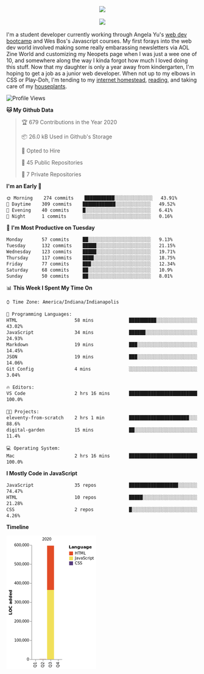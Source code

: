 <p align="center"><img src="https://i.imgur.com/wJsitMz.gif"></p>
<p align="center">
<img src="https://i.imgur.com/yc24RM2.png" width="400">
</p>

I'm a student developer currently working through Angela Yu's [web dev bootcamp](https://www.udemy.com/course/the-complete-web-development-bootcamp/) and Wes Bos's Javascript courses. My first forays into the web dev world involved making some really embarassing newsletters via AOL Zine World and customizing my Neopets page when I was just a wee one of 10, and somewhere along the way I kinda forgot how much I loved doing this stuff. Now that my daughter is only a year away from kindergarten, I'm hoping to get a job as a junior web developer. When not up to my elbows in CSS or Play-Doh, I'm tending to my [internet homestead](https://jennymikac.dev), [reading](https://www.goodreads.com/user/show/63139573-jenny-mikac), and taking care of my [houseplants](https://www.notion.so/codexvitae/Houseplants-3b1370377d9845dc8166373f166224b3).

<!--START_SECTION:waka-->
![Profile Views](http://img.shields.io/badge/Profile%20Views-97-blue)

**🐱 My Github Data** 

> 🏆 679 Contributions in the Year 2020
 > 
> 📦 26.0 kB Used in Github's Storage 
 > 
> 💼 Opted to Hire
 > 
> 📜 45 Public Repositories
 > 
> 🔑 7 Private Repositories 

**I'm an Early 🐤** 

```text
🌞 Morning    274 commits    ███████████░░░░░░░░░░░░░░   43.91% 
🌆 Daytime    309 commits    ████████████░░░░░░░░░░░░░   49.52% 
🌃 Evening    40 commits     █░░░░░░░░░░░░░░░░░░░░░░░░   6.41% 
🌙 Night      1 commits      ░░░░░░░░░░░░░░░░░░░░░░░░░   0.16%

```
📅 **I'm Most Productive on Tuesday** 

```text
Monday       57 commits     ██░░░░░░░░░░░░░░░░░░░░░░░   9.13% 
Tuesday      132 commits    █████░░░░░░░░░░░░░░░░░░░░   21.15% 
Wednesday    123 commits    █████░░░░░░░░░░░░░░░░░░░░   19.71% 
Thursday     117 commits    ████░░░░░░░░░░░░░░░░░░░░░   18.75% 
Friday       77 commits     ███░░░░░░░░░░░░░░░░░░░░░░   12.34% 
Saturday     68 commits     ██░░░░░░░░░░░░░░░░░░░░░░░   10.9% 
Sunday       50 commits     ██░░░░░░░░░░░░░░░░░░░░░░░   8.01%

```


📊 **This Week I Spent My Time On** 

```text
⌚︎ Time Zone: America/Indiana/Indianapolis

💬 Programming Languages: 
HTML                     58 mins             ██████████░░░░░░░░░░░░░░░   43.02% 
JavaScript               34 mins             ██████░░░░░░░░░░░░░░░░░░░   24.93% 
Markdown                 19 mins             ███░░░░░░░░░░░░░░░░░░░░░░   14.45% 
JSON                     19 mins             ███░░░░░░░░░░░░░░░░░░░░░░   14.06% 
Git Config               4 mins              ░░░░░░░░░░░░░░░░░░░░░░░░░   3.04%

🔥 Editors: 
VS Code                  2 hrs 16 mins       █████████████████████████   100.0%

🐱‍💻 Projects: 
eleventy-from-scratch    2 hrs 1 min         ██████████████████████░░░   88.6% 
digital-garden           15 mins             ██░░░░░░░░░░░░░░░░░░░░░░░   11.4%

💻 Operating System: 
Mac                      2 hrs 16 mins       █████████████████████████   100.0%

```

**I Mostly Code in JavaScript** 

```text
JavaScript               35 repos            ██████████████████░░░░░░░   74.47% 
HTML                     10 repos            █████░░░░░░░░░░░░░░░░░░░░   21.28% 
CSS                      2 repos             █░░░░░░░░░░░░░░░░░░░░░░░░   4.26%

```


**Timeline**

![Chart not found](https://github.com/maudlinmandrake/maudlinmandrake/blob/master/charts/bar_graph.png) 


<!--END_SECTION:waka-->
